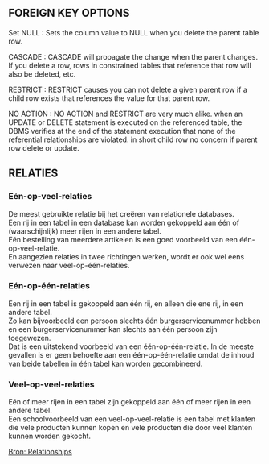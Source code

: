 FOREIGN KEY OPTIONS
-------------------

Set NULL : Sets the column value to NULL when you delete the parent table row.

CASCADE : CASCADE will propagate the change when the parent changes. If you delete a row, rows in constrained tables that reference that row will also be deleted, etc.

RESTRICT : RESTRICT causes you can not delete a given parent row if a child row exists that references the value for that parent row.

NO ACTION : NO ACTION and RESTRICT are very much alike. when an UPDATE or DELETE statement is executed on the referenced table, the DBMS verifies at the end of the statement execution that none of the referential relationships are violated. in short child row no concern if parent row delete or update.


RELATIES
---------

### Eén-op-veel-relaties

De meest gebruikte relatie bij het creëren van relationele databases.  
Een rij in een tabel in een database kan worden gekoppeld aan één of (waarschijnlijk) meer rijen in een andere tabel.  
Eén bestelling van meerdere artikelen is een goed voorbeeld van een één-op-veel-relatie.  
En aangezien relaties in twee richtingen werken, wordt er ook wel eens verwezen naar veel-op-één-relaties.

### Eén-op-één-relaties

Een rij in een tabel is gekoppeld aan één rij, en alleen die ene rij, in een andere tabel.  
Zo kan bijvoorbeeld een persoon slechts één burgerservicenummer hebben en een burgerservicenummer kan slechts aan één persoon zijn toegewezen.  
Dat is een uitstekend voorbeeld van een één-op-één-relatie. 
In de meeste gevallen is er geen behoefte aan een één-op-één-relatie omdat de inhoud van beide tabellen in één tabel kan worden gecombineerd.

### Veel-op-veel-relaties

Eén of meer rijen in een tabel zijn gekoppeld aan één of meer rijen in een andere tabel.  
Een schoolvoorbeeld van een veel-op-veel-relatie is een tabel met klanten die vele producten kunnen kopen en vele producten die door veel klanten kunnen worden gekocht.

[Bron: Relationships](http://www.filemaker.com/nl/support/relationships.html)